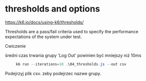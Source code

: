 # thresholds and options

https://k6.io/docs/using-k6/thresholds/

Thresholds are a pass/fail criteria used to specify the performance expectations of the system under test.



Cwiczenie

średni czas trwania grupy 'Log Out' powinien być mniejszy niż 10ms 

```powershell
     k6 run --iterations=10 .\04_thresholds.js --out csv
```

Podejrzyj plik csv. zeby podejrzec nazwe grupy.